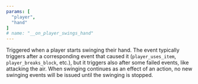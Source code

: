 ```yaml
---
params: [
  "player",
  "hand"
]
# name: "__on_player_swings_hand"
---
```

Triggered when a player starts swinging their hand. The event typically triggers after a corresponding event that caused it
(`player_uses_item`, `player_breaks_block`, etc.), but it triggers also after some failed events, like attacking the air. When
swinging continues as an effect of an action, no new swinging events will be issued until the swinging is stopped.
